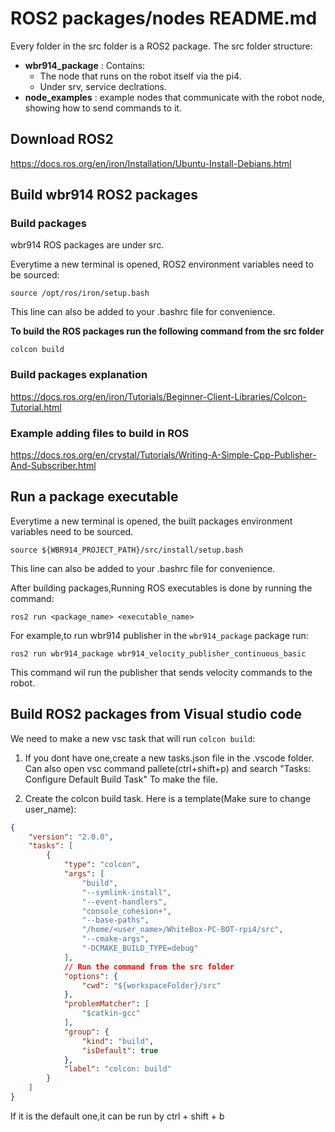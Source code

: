 # ROS2 packages/nodes README.md

Every folder in the src folder is a ROS2 package.
The src folder structure:

- **wbr914_package** : Contains:
  - The node that runs on the robot itself via the pi4.
  - Under srv, service declrations.
- **node_examples** : example nodes that communicate with the robot node, showing how to send commands to it.

## Download ROS2

https://docs.ros.org/en/iron/Installation/Ubuntu-Install-Debians.html

## Build wbr914 ROS2 packages

### Build packages

wbr914 ROS packages are under src.

Everytime a new terminal is opened, ROS2 environment variables need to be sourced:

```shell
source /opt/ros/iron/setup.bash
```

This line can also be added to your .bashrc file for convenience.

**To build the ROS packages run the following command from the src folder**

```shell
colcon build
```

### Build packages explanation

https://docs.ros.org/en/iron/Tutorials/Beginner-Client-Libraries/Colcon-Tutorial.html

### Example adding files to build in ROS

https://docs.ros.org/en/crystal/Tutorials/Writing-A-Simple-Cpp-Publisher-And-Subscriber.html

## Run a package executable

Everytime a new terminal is opened, the built packages environment variables need to be sourced.

```shell
source ${WBR914_PROJECT_PATH}/src/install/setup.bash
```

This line can also be added to your .bashrc file for convenience.

After building packages,Running ROS executables is done by running the command:

```shell
ros2 run <package_name> <executable_name>
```

For example,to run wbr914 publisher in the `wbr914_package` package run:

```shell
ros2 run wbr914_package wbr914_velocity_publisher_continuous_basic
```

This command wil run the publisher that sends velocity commands to the robot.

## Build ROS2 packages from Visual studio code

We need to make a new vsc task that will run `colcon build`:

1) If you dont have one,create a new tasks.json file in the .vscode folder.
Can also open vsc command pallete(ctrl+shift+p) and search  "Tasks: Configure Default Build Task" To make the file.

2) Create the colcon build task. Here is a template(Make sure to change user_name):

```json
{
	"version": "2.0.0",
	"tasks": [
		{
			"type": "colcon",
			"args": [
				"build",
				"--symlink-install",
				"--event-handlers",
				"console_cohesion+",
				"--base-paths",
				"/home/<user_name>/WhiteBox-PC-BOT-rpi4/src",
				"--cmake-args",
				"-DCMAKE_BUILD_TYPE=debug"
			],
			// Run the command from the src folder
			"options": {
				"cwd": "${workspaceFolder}/src"
			},
			"problemMatcher": [
				"$catkin-gcc"
			],
			"group": {
				"kind": "build",
				"isDefault": true
			},
			"label": "colcon: build"
		}
	]
}
```

If it is the default one,it can be run by ctrl + shift + b
